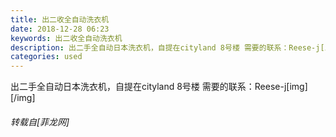 ```yaml
---
title: 出二收全自动洗衣机
date: 2018-12-28 06:23
keywords: 出二收全自动洗衣机
description: 出二手全自动日本洗衣机，自提在cityland 8号楼 需要的联系：Reese-j[img][/img]
categories: used
---
```

<td class="t_f" id="postmessage_2583759">

出二手全自动日本洗衣机，自提在cityland 8号楼 需要的联系：Reese-j[img][/img]</td>
###### 转载自[菲龙网]
